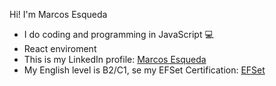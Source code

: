 Hi! I'm Marcos Esqueda 

- I do coding and programming in JavaScript 💻
- React enviroment  
- This is my LinkedIn profile: [Marcos Esqueda](https://www.linkedin.com/in/marcos-esqueda/)
- My English level is B2/C1, se my EFSet Certification: [EFSet](https://www.efset.org/cert/xfKuGP) 
